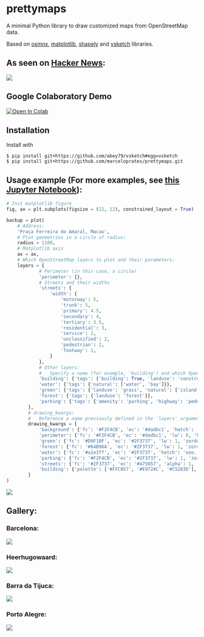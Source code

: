 # prettymaps

A minimal Python library to draw customized maps from OpenStreetMap data.

Based on [osmnx](https://github.com/gboeing/osmnx), [matplotlib](https://matplotlib.org/), [shapely](https://shapely.readthedocs.io/en/stable/index.html) and [vsketch](https://github.com/abey79/vsketch) libraries.

## As seen on [Hacker News](https://web.archive.org/web/20210825160918/https://news.ycombinator.com/news):
![](prints/hackernews-prettymaps.png)

## Google Colaboratory Demo

[![Open In Colab](https://colab.research.google.com/assets/colab-badge.svg)](https://colab.research.google.com/github/marceloprates/prettymaps/blob/master/notebooks/examples.ipynb)

## Installation

Install with

```
$ pip install git+https://github.com/abey79/vsketch#egg=vsketch
$ pip install git+https://github.com/marceloprates/prettymaps.git
```

## Usage example (For more examples, see [this Jupyter Notebook](https://github.com/marceloprates/prettymaps/blob/main/notebooks/examples.ipynb)):

```python
# Init matplotlib figure
fig, ax = plt.subplots(figsize = (12, 12), constrained_layout = True)

backup = plot(
    # Address:
    'Praça Ferreira do Amaral, Macau',
    # Plot geometries in a circle of radius:
    radius = 1100,
    # Matplotlib axis
    ax = ax,
    # Which OpenStreetMap layers to plot and their parameters:
    layers = {
            # Perimeter (in this case, a circle)
            'perimeter': {},
            # Streets and their widths
            'streets': {
                'width': {
                    'motorway': 5,
                    'trunk': 5,
                    'primary': 4.5,
                    'secondary': 4,
                    'tertiary': 3.5,
                    'residential': 3,
                    'service': 2,
                    'unclassified': 2,
                    'pedestrian': 2,
                    'footway': 1,
                }
            },
            # Other layers:
            #   Specify a name (for example, 'building') and which OpenStreetMap tags to fetch
            'building': {'tags': {'building': True, 'landuse': 'construction'}, 'union': False},
            'water': {'tags': {'natural': ['water', 'bay']}},
            'green': {'tags': {'landuse': 'grass', 'natural': ['island', 'wood'], 'leisure': 'park'}},
            'forest': {'tags': {'landuse': 'forest'}},
            'parking': {'tags': {'amenity': 'parking', 'highway': 'pedestrian', 'man_made': 'pier'}}
        },
        # drawing_kwargs:
        #   Reference a name previously defined in the 'layers' argument and specify matplotlib parameters to draw it
        drawing_kwargs = {
            'background': {'fc': '#F2F4CB', 'ec': '#dadbc1', 'hatch': 'ooo...', 'zorder': -1},
            'perimeter': {'fc': '#F2F4CB', 'ec': '#dadbc1', 'lw': 0, 'hatch': 'ooo...',  'zorder': 0},
            'green': {'fc': '#D0F1BF', 'ec': '#2F3737', 'lw': 1, 'zorder': 1},
            'forest': {'fc': '#64B96A', 'ec': '#2F3737', 'lw': 1, 'zorder': 1},
            'water': {'fc': '#a1e3ff', 'ec': '#2F3737', 'hatch': 'ooo...', 'hatch_c': '#85c9e6', 'lw': 1, 'zorder': 2},
            'parking': {'fc': '#F2F4CB', 'ec': '#2F3737', 'lw': 1, 'zorder': 3},
            'streets': {'fc': '#2F3737', 'ec': '#475657', 'alpha': 1, 'lw': 0, 'zorder': 3},
            'building': {'palette': ['#FFC857', '#E9724C', '#C5283D'], 'ec': '#2F3737', 'lw': .5, 'zorder': 4},
        }
)
```

![](prints/macao.png)

## Gallery:

### Barcelona:
![](prints/barcelona.png)
### Heerhugowaard:
![](prints/heerhugowaard.png)
### Barra da Tijuca:
![](prints/tijuca.png)
### Porto Alegre:
![](prints/bomfim-farroupilha-cidadebaixa.png)
